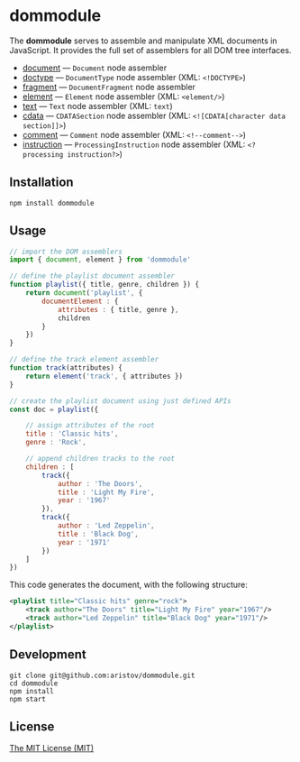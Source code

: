 # dommodule

The **dommodule** serves to assemble and manipulate XML documents in JavaScript.
It provides the full set of assemblers for all DOM tree interfaces.

- [document](lib/document.js) — `Document` node assembler
- [doctype](lib/doctype.js) — `DocumentType` node assembler (XML: `<!DOCTYPE>`)
- [fragment](lib/fragment.js) — `DocumentFragment` node assembler 
- [element](lib/element.js) — `Element` node assembler (XML: `<element/>`)
- [text](lib/characterdata.js#L21) — `Text` node assembler (XML: `text`)
- [cdata](lib/characterdata.js#L58) — `CDATASection` node assembler (XML: `<![CDATA[character data section]]>`)
- [comment](lib/characterdata.js#L69) — `Comment` node assembler (XML: `<!--comment-->`)
- [instruction](lib/characterdata.js#L80) — `ProcessingInstruction` node assembler (XML: `<?processing instruction?>`)

## Installation

```
npm install dommodule
```

## Usage

```js
// import the DOM assemblers
import { document, element } from 'dommodule'

// define the playlist document assembler
function playlist({ title, genre, children }) {
    return document('playlist', {
        documentElement : {
            attributes : { title, genre },
            children
        }
    })
}

// define the track element assembler
function track(attributes) {
    return element('track', { attributes })
}

// create the playlist document using just defined APIs
const doc = playlist({

    // assign attributes of the root
    title : 'Classic hits',
    genre : 'Rock',

    // append children tracks to the root
    children : [
        track({
            author : 'The Doors',
            title : 'Light My Fire',
            year : '1967'
        }),
        track({
            author : 'Led Zeppelin',
            title : 'Black Dog',
            year : '1971'
        })
    ]
})
```

This code generates the document, with the following structure:

```xml
<playlist title="Classic hits" genre="rock">
    <track author="The Doors" title="Light My Fire" year="1967"/>
    <track author="Led Zeppelin" title="Black Dog" year="1971"/>
</playlist>
```

## Development

```
git clone git@github.com:aristov/dommodule.git
cd dommodule
npm install
npm start
```

## License

[The MIT License (MIT)](https://raw.githubusercontent.com/aristov/dommodule/master/LICENSE)
